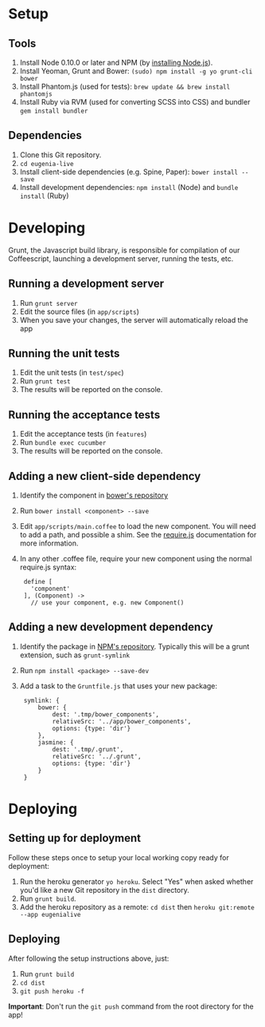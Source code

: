 Setup
=====

Tools
-----

1. Install Node 0.10.0 or later and NPM (by [installing Node.js](http://nodejs.org/)).
2. Install Yeoman, Grunt and Bower: `(sudo) npm install -g yo grunt-cli bower`
3. Install Phantom.js (used for tests): `brew update && brew install phantomjs`
4. Install Ruby via RVM (used for converting SCSS into CSS) and bundler `gem install bundler`

Dependencies
------------

1. Clone this Git repository.
2. `cd eugenia-live`
3. Install client-side dependencies (e.g. Spine, Paper): `bower install --save`
4. Install development dependencies: `npm install` (Node) and `bundle install` (Ruby)


Developing
==========
Grunt, the Javascript build library, is responsible for compilation of our Coffeescript, launching a development server, running the tests, etc.

Running a development server
----------------------------

1. Run `grunt server`
2. Edit the source files (in `app/scripts`)
3. When you save your changes, the server will automatically reload the app

Running the unit tests
----------------------

1. Edit the unit tests (in `test/spec`)
2. Run `grunt test`
3. The results will be reported on the console.

Running the acceptance tests
----------------------------

1. Edit the acceptance tests (in `features`)
2. Run `bundle exec cucumber`
3. The results will be reported on the console.

Adding a new client-side dependency
-----------------------------------

1. Identify the component in [bower's repository](http://sindresorhus.com/bower-components/)
2. Run `bower install <component> --save`
3. Edit `app/scripts/main.coffee` to load the new component. You will need to add a path, and possible a shim. See the [require.js](http://requirejs.org/docs/api.html#config) documentation for more information.
4. In any other .coffee file, require your new component using the normal require.js syntax: 

        define [
          'component'
        ], (Component) ->
          // use your component, e.g. new Component()

Adding a new development dependency
-----------------------------------

1. Identify the package in [NPM's repository](https://npmjs.org). Typically this will be a grunt extension, such as `grunt-symlink`
2. Run `npm install <package> --save-dev`
3. Add a task to the `Gruntfile.js` that uses your new package:

        symlink: {
            bower: {
                dest: '.tmp/bower_components',
                relativeSrc: '../app/bower_components',
                options: {type: 'dir'}
            },
            jasmine: {
                dest: '.tmp/.grunt',
                relativeSrc: '../.grunt',
                options: {type: 'dir'}
            }
        }


Deploying
=========

Setting up for deployment
-------------------------
Follow these steps once to setup your local working copy ready for deployment:

1. Run the heroku generator `yo heroku`. Select "Yes" when asked whether you'd like a new Git repository in the `dist` directory.
2. Run `grunt build`.
3. Add the heroku repository as a remote: `cd dist` then `heroku git:remote --app eugenialive`

Deploying
---------
After following the setup instructions above, just:

1. Run `grunt build`
2. `cd dist`
3. `git push heroku -f`

**Important**: Don't run the `git push` command from the root directory for the app!